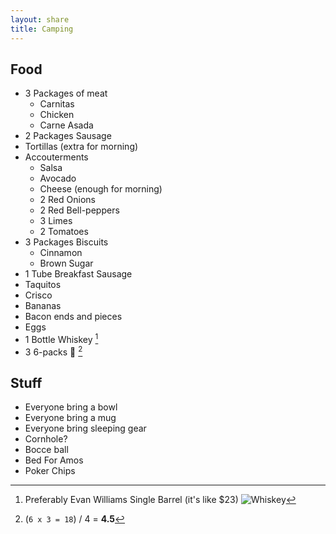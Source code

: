 ```yaml
---
layout: share
title: Camping
---
```


## Food

* 3 Packages of meat
    * Carnitas
    * Chicken
    * Carne Asada
* 2 Packages Sausage
* Tortillas (extra for morning)
* Accouterments
    * Salsa
    * Avocado
    * Cheese (enough for morning)
    * 2 Red Onions
    * 2 Red Bell-peppers
    * 3 Limes
    * 2 Tomatoes
* 3 Packages Biscuits
    * Cinnamon
    * Brown Sugar
* 1 Tube Breakfast Sausage
* Taquitos
* Crisco
* Bananas
* Bacon ends and pieces
* Eggs
* 1 Bottle Whiskey [^1]
* 3 6-packs 🍻 [^2]

## Stuff

* Everyone bring a bowl
* Everyone bring a mug
* Everyone bring sleeping gear
* Cornhole?
* Bocce ball
* Bed For Amos
* Poker Chips

[^1]: Preferably Evan Williams Single Barrel (it's like $23) ![Whiskey](http://www.drinkhacker.com/wp-content/uploads/2009/11/evan-williams-single-barrel-bourbon-2000.jpg)
[^2]: (`6 x 3 = 18`) / 4  =  __4.5__